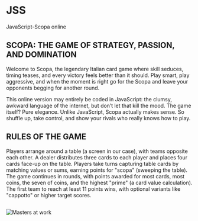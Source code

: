 # JSS
JavaScript-Scopa online
## SCOPA: THE GAME OF STRATEGY, PASSION, AND DOMINATION
Welcome to Scopa, the legendary Italian card game where skill seduces, timing teases, and every victory feels better than it should. Play smart, play aggressive, and when the moment is right go for the Scopa and leave your opponents begging for another round.

This online version may entirely be coded in JavaScript: the clumsy, awkward language of the internet, but don’t let that kill the mood. The game itself? Pure elegance. Unlike JavaScript, Scopa actually makes sense. So shuffle up, take control, and show your rivals who really knows how to play.
## RULES OF THE GAME
Players arrange around a table (a screen in our case), with teams opposite each other. A dealer distributes three cards to each player and places four cards face-up on the table. Players take turns capturing table cards by matching values or sums, earning points for "scopa" (sweeping the table). The game continues in rounds, with points awarded for most cards, most coins, the seven of coins, and the highest "prime" (a card value calculation). The first team to reach at least 11 points wins, with optional variants like "cappotto" or higher target scores.
##
![Masters at work](https://www.castelloincantato.it/wp-content/uploads/2022/02/scopa.jpg)
